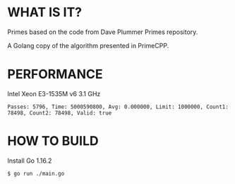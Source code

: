 # WHAT IS IT?
Primes based on the code from Dave Plummer Primes repository.

A Golang copy of the algorithm presented in PrimeCPP.

# PERFORMANCE

Intel Xeon E3-1535M v6 3.1 GHz

```
Passes: 5796, Time: 5000590800, Avg: 0.000000, Limit: 1000000, Count1: 78498, Count2: 78498, Valid: true
```



# HOW TO BUILD

Install Go 1.16.2

```bash 
$ go run ./main.go
```